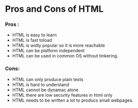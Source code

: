 # Pros and Cons of HTML

### Pros :

- HTML is easy to learn
- HTML is fast toload
- HTML is widly popular so it is more reachable
- HTML can be platform independent
- HTML can be used in common OS without tinkering.

### Cons:

- HTML can only produce plain texts
- HTML is hard to understand
- HTML cannot be dynamac alone
- HTML there are low security features in html only
- HTML needs to be written a lot to producs small webpages.